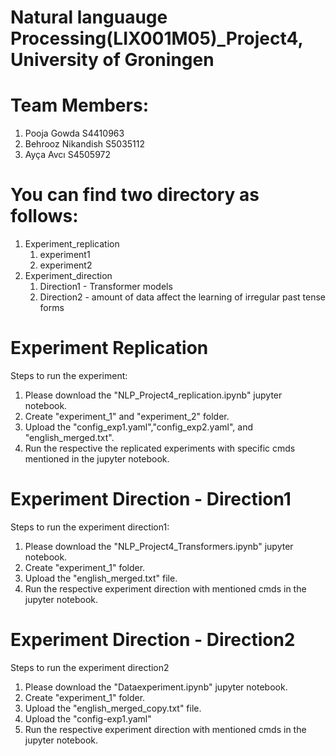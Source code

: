 # Natural languauge Processing(LIX001M05)_Project4, University of Groningen

# Team Members:
 1) Pooja Gowda S4410963
 2) Behrooz Nikandish S5035112
 3) Ayça Avcı S4505972


# You can find two directory as follows:
1) Experiment_replication
    1) experiment1
    2) experiment2
3) Experiment_direction
    1) Direction1 - Transformer models
    2) Direction2 - amount of data affect the learning of irregular past tense forms
    
# Experiment Replication
Steps to run the experiment:
1) Please download the "NLP_Project4_replication.ipynb" jupyter notebook.
2) Create "experiment_1" and "experiment_2" folder.
3) Upload the "config_exp1.yaml","config_exp2.yaml", and "english_merged.txt".
4) Run the respective the replicated experiments with specific cmds mentioned in the jupyter notebook.

# Experiment Direction - Direction1
Steps to run the experiment direction1:
1) Please download the "NLP_Project4_Transformers.ipynb" jupyter notebook.
2) Create "experiment_1" folder.
3) Upload the "english_merged.txt" file.
4) Run the respective experiment direction with mentioned cmds in the jupyter notebook.
# Experiment Direction - Direction2
Steps to run the experiment direction2
1) Please download the "Dataexperiment.ipynb" jupyter notebook.
2) Create "experiment_1" folder.
3) Upload the "english_merged_copy.txt" file.
4) Upload the "config-exp1.yaml" 
5) Run the respective experiment direction with mentioned cmds in the jupyter notebook.
        



